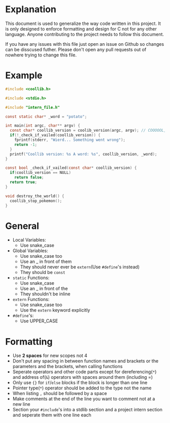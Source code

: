 # Explanation
This document is used to generalize the way code written in this project.
It is only designed to enforce formatting and design for C not for any other language.
Anyone contributing to the project needs to follow this document.

If you have any issues with this file just open an issue on Github so changes can be disscused futher.
Please don't open any pull requests out of nowhere trying to change this file.

# Example
```c
#include <coollib.h>

#include <stdio.h>

#include "intern_file.h"

const static char* _word = "potato";

int main(int argc, char** argv) {
  const char* coollib_version = coolib_version(argc, argv); // COOOOOL, isn't it?
  if(!_check_if_vailed(coollib_version)) {
    fprintf(stderr, "Wierd... Something went wrong");
    return -1;
  }
  printf("Coollib version: %s A word: %s", coollib_version, _word);
}

const bool _check_if_vailed(const char* coollib_version) {
  if(coollib_version == NULL)
    return false;
  return true;
}

void destroy_the_world() {
  coollib_stop_pokemon();
}
```

# General
+ Local Variables:
  + Use snake_case
+ Global Variables:
  + Use snake_case too
  + Use an _ in front of them
  + They should never ever be `extern`(Use `#define`'s instead)
  + They should be `const`
+ `static` Functions:
  + Use snake_case
  + Use an _ in front of the
  + They shouldn't be inline
+ `extern` Functions:
  + Use snake_case too
  + Use the `extern` keyword explicitly
+ `#define`'s:
  + Use UPPER_CASE

# Formatting
+ Use **2 spaces** for new scopes not 4
+ Don't put any spacing in between function names and brackets or the parameters and the brackets, when calling functions
+ Seperate operators and other code parts except for dereferencing(`*`) and address of(`&`) operators with spaces around them (including =)
+ Only use `{}` for `if`/`else` blocks if the block is longer than one line
+ Pointer type(`*`) operator should be added to the type not the name
+ When listing `,` should be followed by a space
+ Make comments at the end of the line you want to comment not at a new line
+ Section your `#include`'s into a stdlib section and a project intern section and seperate them with one line each

